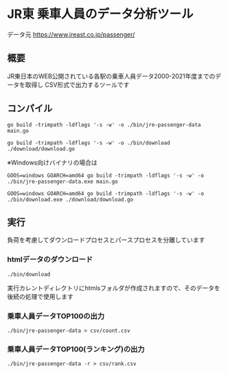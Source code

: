 # JR東 乗車人員のデータ分析ツール

データ元 https://www.jreast.co.jp/passenger/

## 概要
JR東日本のWEB公開されている各駅の乗車人員データ2000-2021年度までのデータを取得し
CSV形式で出力するツールです

## コンパイル

```
go build -trimpath -ldflags '-s -w' -o ./bin/jre-passenger-data main.go
```

```
go build -trimpath -ldflags '-s -w' -o ./bin/download ./download/download.go
```

※Windows向けバイナリの場合は

```
GOOS=windows GOARCH=amd64 go build -trimpath -ldflags '-s -w' -o ./bin/jre-passenger-data.exe main.go
```

```
GOOS=windows GOARCH=amd64 go build -trimpath -ldflags '-s -w' -o ./bin/download.exe ./download/download.go
```


## 実行

負荷を考慮してダウンロードプロセスとパースプロセスを分離しています

### htmlデータのダウンロード

```
./bin/download
```
実行カレントディレクトリにhtmlsフォルダが作成されますので、そのデータを後続の処理で使用します

### 乗車人員データTOP100の出力

```
./bin/jre-passenger-data > csv/count.csv
```

### 乗車人員データTOP100(ランキング)の出力

```
./bin/jre-passenger-data -r > csv/rank.csv
```